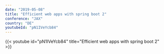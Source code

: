 ```yaml
---
date: "2019-05-08"
title: "Efficient web apps with spring boot 2"
conference: "JAX"
country: "DE"
youtubeId: "pN1IVeYcb84"
---
```


{{< youtube id="pN1IVeYcb84" title="Efficient web apps with spring boot 2" >}} 
